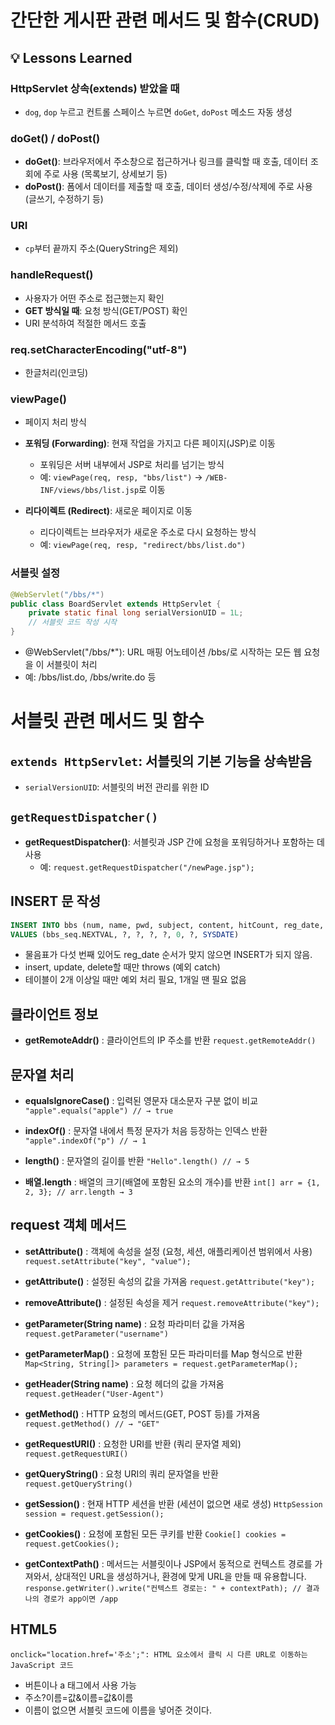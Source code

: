 # 간단한 게시판 관련 메서드 및 함수(CRUD)

## 💡 Lessons Learned

### HttpServlet 상속(extends) 받았을 때
- `dog`, `dop` 누르고 컨트롤 스페이스 누르면 `doGet`, `doPost` 메소드 자동 생성

### doGet() / doPost()
- **doGet()**: 브라우저에서 주소창으로 접근하거나 링크를 클릭할 때 호출, 데이터 조회에 주로 사용 (목록보기, 상세보기 등)
- **doPost()**: 폼에서 데이터를 제출할 때 호출, 데이터 생성/수정/삭제에 주로 사용 (글쓰기, 수정하기 등)

### URI
- `cp`부터 끝까지 주소(QueryString은 제외)

### handleRequest()
- 사용자가 어떤 주소로 접근했는지 확인
- **GET 방식일 때**: 요청 방식(GET/POST) 확인
- URI 분석하여 적절한 메서드 호출

### req.setCharacterEncoding("utf-8")
- 한글처리(인코딩)

### viewPage()
- 페이지 처리 방식
- **포워딩 (Forwarding)**: 현재 작업을 가지고 다른 페이지(JSP)로 이동
  - 포워딩은 서버 내부에서 JSP로 처리를 넘기는 방식
  - 예: `viewPage(req, resp, "bbs/list")` → `/WEB-INF/views/bbs/list.jsp`로 이동


- **리다이렉트 (Redirect)**: 새로운 페이지로 이동
  - 리다이렉트는 브라우저가 새로운 주소로 다시 요청하는 방식
  - 예: `viewPage(req, resp, "redirect/bbs/list.do")`

### 서블릿 설정

```java
@WebServlet("/bbs/*")  
public class BoardServlet extends HttpServlet {
    private static final long serialVersionUID = 1L;
	// 서블릿 코드 작성 시작
}
```
- @WebServlet("/bbs/*"): URL 매핑 어노테이션 /bbs/로 시작하는 모든 웹 요청을 이 서블릿이 처리
- 예: /bbs/list.do, /bbs/write.do 등


# 서블릿 관련 메서드 및 함수

## `extends HttpServlet`: 서블릿의 기본 기능을 상속받음

- `serialVersionUID`: 서블릿의 버전 관리를 위한 ID

## `getRequestDispatcher()`

- **getRequestDispatcher()**: 서블릿과 JSP 간에 요청을 포워딩하거나 포함하는 데 사용
  - 예: `request.getRequestDispatcher("/newPage.jsp");`

## INSERT 문 작성

```sql
INSERT INTO bbs (num, name, pwd, subject, content, hitCount, reg_date, ipAddr)
VALUES (bbs_seq.NEXTVAL, ?, ?, ?, ?, 0, ?, SYSDATE)
```
- 물음표가 다섯 번째 있어도 reg_date 순서가 맞지 않으면 INSERT가 되지 않음.
- insert, update, delete할 때만 throws (예외 catch)
- 테이블이 2개 이상일 때만 예외 처리 필요, 1개일 땐 필요 없음

## 클라이언트 정보
- **getRemoteAddr()** : 클라이언트의 IP 주소를 반환
`request.getRemoteAddr()`

## 문자열 처리
- **equalsIgnoreCase()** : 입력된 영문자 대소문자 구분 없이 비교
`"apple".equals("apple") // → true`

- **indexOf()** : 문자열 내에서 특정 문자가 처음 등장하는 인덱스 반환
`"apple".indexOf("p") // → 1`

- **length()** : 문자열의 길이를 반환
`"Hello".length() // → 5`

- **배열.length** : 배열의 크기(배열에 포함된 요소의 개수)를 반환
`int[] arr = {1, 2, 3}; // arr.length → 3`

## request 객체 메서드

- **setAttribute()** : 객체에 속성을 설정 (요청, 세션, 애플리케이션 범위에서 사용)
`request.setAttribute("key", "value");`

- **getAttribute()** : 설정된 속성의 값을 가져옴
`request.getAttribute("key");`

- **removeAttribute()** : 설정된 속성을 제거
`request.removeAttribute("key");`

- **getParameter(String name)** : 요청 파라미터 값을 가져옴
`request.getParameter("username")`

- **getParameterMap()** : 요청에 포함된 모든 파라미터를 Map 형식으로 반환
`Map<String, String[]> parameters = request.getParameterMap();`

- **getHeader(String name)** : 요청 헤더의 값을 가져옴
`request.getHeader("User-Agent")`

- **getMethod()** : HTTP 요청의 메서드(GET, POST 등)를 가져옴
`request.getMethod() // → "GET"`

- **getRequestURI()** : 요청한 URI를 반환 (쿼리 문자열 제외)
`request.getRequestURI()`

- **getQueryString()** : 요청 URI의 쿼리 문자열을 반환
`request.getQueryString()`

- **getSession()** : 현재 HTTP 세션을 반환 (세션이 없으면 새로 생성)
`HttpSession session = request.getSession();`

- **getCookies()** : 요청에 포함된 모든 쿠키를 반환
`Cookie[] cookies = request.getCookies();`

- **getContextPath()** : 메서드는 서블릿이나 JSP에서 동적으로 컨텍스트 경로를 가져와서, 상대적인 URL을 생성하거나, 환경에 맞게 URL을 만들 때 유용합니다.
`response.getWriter().write("컨텍스트 경로는: " + contextPath); // 결과 나의 경로가 app이면 /app`

## HTML5
`onclick="location.href='주소';": HTML 요소에서 클릭 시 다른 URL로 이동하는 JavaScript 코드`
- 버튼이나 a 태그에서 사용 가능
- 주소?이름=값&이름=값&이름
- 이름이 없으면 서블릿 코드에 이름을 넣어준 것이다.
